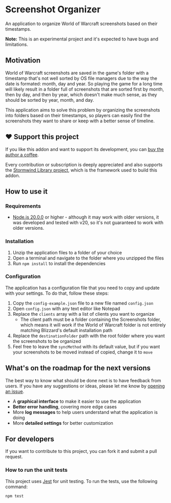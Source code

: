 # Screenshot Organizer

An application to organize World of Warcraft screenshots based on their 
timestamps.

**Note:** This is an experimental project and it's expected to have bugs and
limitations.

## Motivation

World of Warcraft screenshots are saved in the game's folder with a 
timestamp that's not well sorted by OS file managers due to the way the
date is formated: month, day and year. So playing the game for a long time
will likely result in a folder full of screenshots that are sorted first by
month, then by day, and then by year, which doesn't make much sense, as
they should be sorted by year, month, and day.

This application aims to solve this problem by organizing the screenshots
into folders based on their timestamps, so players can easily find the
screenshots they want to share or keep with a better sense of timeline.

## ❤️ Support this project

If you like this addon and want to support its development, you can
[buy the author a coffee](https://github.com/sponsors/adrianocastro189).

Every contribution or subscription is deeply appreciated and also supports
the [Stormwind Library project](https://github.com/adrianocastro189/stormwind-library),
which is the framework used to build this addon.

## How to use it

### Requirements

* [Node.js 20.0.0](https://nodejs.org/) or higher - although it may work 
with older versions, it was developed and tested with v20, so it's not
guaranteed to work with older versions.

### Installation

1. Unzip the application files to a folder of your choice
1. Open a terminal and navigate to the folder where you unzipped the files
1. Run `npm install` to install the dependencies

### Configuration

The application has a configuration file that you need to copy and update
with your settings. To do that, follow these steps:

1. Copy the `config-example.json` file to a new file named `config.json`
1. Open `config.json` with any text editor like Notepad
1. Replace the `clients` array with a list of clients you want to organize
   * The client path must be a folder containing the Screenshots folder,    
     which means it will work if the World of Warcraft folder is not 
     entirely matching Blizzard's default installation path
1. Replace the `destinationFolder` path with the root folder where you want
   the screenshots to be organized
1. Feel free to leave the `syncMethod` with its default value, but if you
   want your screenshots to be moved instead of copied, change it to `move`

## What's on the roadmap for the next versions

The best way to know what should be done next is to have feedback from 
users. If you have any suggestions or ideas, please let me know by
[opening an issue](https://github.com/adrianocastro189/screenshot-organizer/issues).

* A **graphical interface** to make it easier to use the application
* **Better error handling**, covering more edge cases
* More **log messages** to help users understand what the application is 
doing
* More **detailed settings** for better customization

## For developers

If you want to contribute to this project, you can fork it and submit a
pull request.

### How to run the unit tests

This project uses [Jest](https://jestjs.io/) for unit testing. To run the
tests, use the following command:

```bash
npm test
```